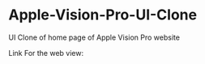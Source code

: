 # Apple-Vision-Pro-UI-Clone
UI Clone of home page of Apple Vision Pro website

Link For the web view: 
